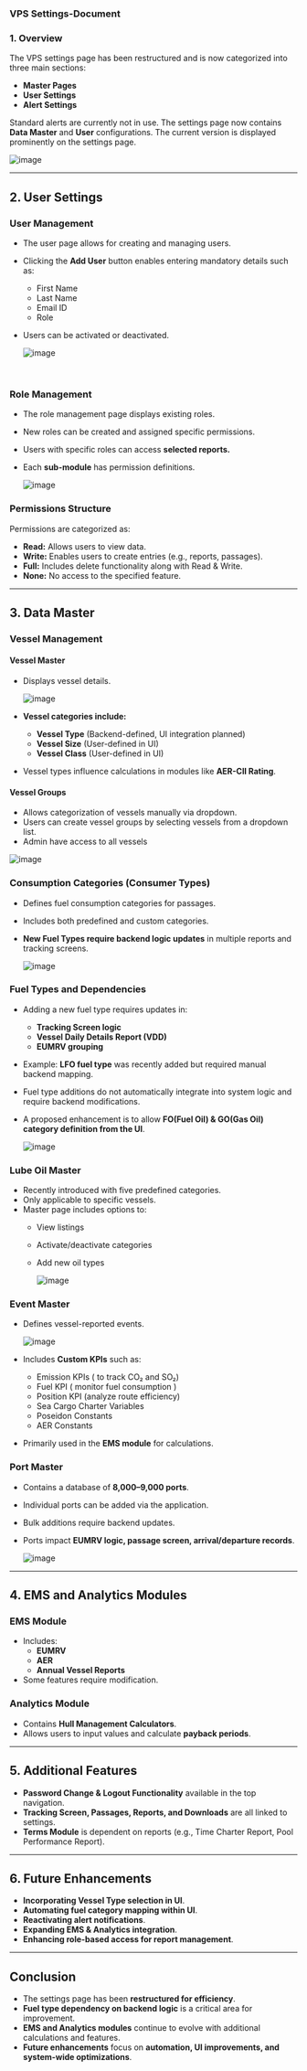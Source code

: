 ### **VPS Settings-Document**

### **1. Overview**
The VPS settings page has been restructured and is now categorized into three main sections:
- **Master Pages**
- **User Settings**
- **Alert Settings**

Standard alerts are currently not in use. The settings page now contains **Data Master** and **User** configurations. The current version is displayed prominently on the settings page.

![image](https://github.com/user-attachments/assets/9d39d1cd-40e5-41e4-8190-cf91aff63c6b)


---


## **2. User Settings**
### **User Management**
- The user page allows for creating and managing users.
- Clicking the **Add User** button enables entering mandatory details such as:
  - First Name
  - Last Name
  - Email ID
  - Role
- Users can be activated or deactivated.

  ![image](https://github.com/user-attachments/assets/669b8cb0-d779-4ad3-96b3-baeed39d3e2a)

<br>

### **Role Management**
- The role management page displays existing roles.
- New roles can be created and assigned specific permissions.
- Users with specific roles can access **selected reports.**
- Each **sub-module** has permission definitions.

  ![image](https://github.com/user-attachments/assets/779994b8-c432-4201-aedc-440b46870ecc)


### **Permissions Structure**
Permissions are categorized as:
- **Read:** Allows users to view data.
- **Write:** Enables users to create entries (e.g., reports, passages).
- **Full:** Includes delete functionality along with Read & Write.
- **None:** No access to the specified feature.

---

## **3. Data Master**
### **Vessel Management**
#### **Vessel Master**
- Displays vessel details.

  ![image](https://github.com/user-attachments/assets/0ae87664-6485-47a5-a8f6-37399526634b)

- **Vessel categories include:**
  - **Vessel Type** (Backend-defined, UI integration planned)
  - **Vessel Size** (User-defined in UI)
  - **Vessel Class** (User-defined in UI)
- Vessel types influence calculations in modules like **AER-CII Rating**.

#### **Vessel Groups**
- Allows categorization of vessels manually via dropdown.
- Users can create vessel groups by selecting vessels from a dropdown list.
- Admin have access to all vessels

 ![image](https://github.com/user-attachments/assets/23ab7d9c-559f-4bc0-8fb9-4d13f5dca6cd)



### **Consumption Categories (Consumer Types)**
- Defines fuel consumption categories for passages.
- Includes both predefined and custom categories.
- **New Fuel Types require backend logic updates** in multiple reports and tracking screens.

  ![image](https://github.com/user-attachments/assets/dca28f66-6edd-49d9-86ec-2ba520f6bc63)


### **Fuel Types and Dependencies**
- Adding a new fuel type requires updates in:
  - **Tracking Screen logic**
  - **Vessel Daily Details Report (VDD)**
  - **EUMRV grouping**
- Example: **LFO fuel type** was recently added but required manual backend mapping.
- Fuel type additions do not automatically integrate into system logic and require backend modifications.
- A proposed enhancement is to allow **FO(Fuel Oil) & GO(Gas Oil) category definition from the UI**.

  ![image](https://github.com/user-attachments/assets/a9282576-6dd4-45b1-9e48-459f992e3180)


### **Lube Oil Master**
- Recently introduced with five predefined categories.
- Only applicable to specific vessels.
- Master page includes options to:
  - View listings
  - Activate/deactivate categories
  - Add new oil types

    ![image](https://github.com/user-attachments/assets/53cb7a6d-930f-4ded-9416-717309fcde32)


### **Event Master**
- Defines vessel-reported events.

  ![image](https://github.com/user-attachments/assets/75fbb4c7-ac07-4b3c-bb17-c1e21355befc)

- Includes **Custom KPIs** such as:
  - Emission KPIs ( to track CO₂ and SO₂)
  - Fuel KPI ( monitor fuel consumption )
  - Position KPI (analyze route efficiency)
  - Sea Cargo Charter Variables
  - Poseidon Constants
  - AER Constants
- Primarily used in the **EMS module** for calculations.


### **Port Master**
- Contains a database of **8,000–9,000 ports**.
- Individual ports can be added via the application.
- Bulk additions require backend updates.
- Ports impact **EUMRV logic, passage screen, arrival/departure records**.

  ![image](https://github.com/user-attachments/assets/4aac00c1-0b63-4f66-b7d8-c4214c97ad38)


---

## **4. EMS and Analytics Modules**
### **EMS Module**
- Includes:
  - **EUMRV**
  - **AER**
  - **Annual Vessel Reports**
- Some features require modification.

### **Analytics Module**
- Contains **Hull Management Calculators**.
- Allows users to input values and calculate **payback periods**.

---

## **5. Additional Features**
- **Password Change & Logout Functionality** available in the top navigation.
- **Tracking Screen, Passages, Reports, and Downloads** are all linked to settings.
- **Terms Module** is dependent on reports (e.g., Time Charter Report, Pool Performance Report).

---

## **6. Future Enhancements**
- **Incorporating Vessel Type selection in UI**.
- **Automating fuel category mapping within UI**.
- **Reactivating alert notifications**.
- **Expanding EMS & Analytics integration**.
- **Enhancing role-based access for report management**.

---

## **Conclusion**
- The settings page has been **restructured for efficiency**.
- **Fuel type dependency on backend logic** is a critical area for improvement.
- **EMS and Analytics modules** continue to evolve with additional calculations and features.
- **Future enhancements** focus on **automation, UI improvements, and system-wide optimizations**.
